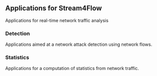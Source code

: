 ## Applications for Stream4Flow

Applications for real-time network traffic analysis

### Detection

Applications aimed at a network attack detection using network flows.

### Statistics

Applications for a computation of statistics from network traffic.